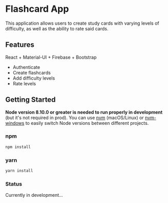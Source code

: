 # Flashcard App

This application allows users to create study cards with varying levels of
difficulty, as well as the ability to rate said cards.

## Features

React + Material-UI + Firebase + Bootstrap

- Authenticate
- Create flashcards
- Add difficulty levels
- Rate levels

## Getting Started

**Node version 8.10.0 or greater is needed to run properly in development** (but it's not required in prod).
You can use [nvm](https://github.com/creationix/nvm#installation) (macOS/Linux) or
[nvm-windows](https://github.com/coreybutler/nvm-windows#node-version-manager-nvm-for-windows)
to easily switch Node versions between different projects.

### npm

```sh
npm install
```

### yarn

```sh
yarn install
```

### Status
Currently in development...